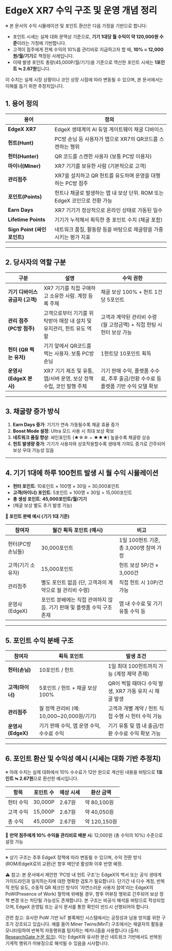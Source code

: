 # EdgeX XR7 수익 구조 및 운영 개념 정리

※ 본 문서의 수익 시뮬레이션 및 포인트 환산은 다음 가정을 기반으로 합니다:
- 포인트 시세는 실제 대화 문맥상 기준으로, **기기 1대당 월 수익이 약 120,000원 수준**이라는 가정에 기반합니다.
- 고객이 점주에게 전체 수익의 10%를 관리비로 지급하고자 할 때, **10% = 12,000원/월/기기**로 책정된 사례입니다.
- 이때 발생 포인트 총량(45,000P/월/기기)을 기준으로 역산한 포인트 시세는 **1포인트 ≒ 2.67원**입니다.

이 수치는 실제 시장 상황이나 코인 상장 시점에 따라 변동될 수 있으며, 본 문서에서는 이해를 돕기 위한 추정치입니다.

## 1. 용어 정의

| 용어 | 정의 |
|------|------|
| **EdgeX XR7** | EdgeX 생태계의 AI 듀얼 게이트웨이 채굴 디바이스 |
| **헌트(Hunt)** | PC방 손님 등 사용자가 앱으로 XR7의 QR코드를 스캔하는 행위 |
| **헌터(Hunter)** | QR 코드를 스캔한 사용자 (보통 PC방 이용자) |
| **마이너(Miner)** | XR7 기기를 보유한 사람 (기본적으로 고객) |
| **관리점주** | XR7을 설치하고 QR 헌트를 유도하며 운영을 대행하는 PC방 점주 |
| **포인트(Points)** | 헌트나 채굴로 발생하는 앱 내 보상 단위. ROM 또는 EdgeX 코인으로 전환 가능 |
| **Earn Days** | XR7 기기가 정상적으로 온라인 상태로 가동된 일수 |
| **Lifetime Points** | 기기가 누적해서 획득한 총 포인트 수치 (채굴 포함) |
| **Sign Point (싸인포인트)** | 네트워크 품질, 활동량 등을 바탕으로 채굴량을 가중시키는 평가 지표 |

---

## 2. 당사자의 역할 구분

| 구분 | 설명 | 수익 권한 |
|------|------|------------|
| **기기 디바이스 공급자 (고객)** | XR7 기기를 직접 구매하고 소유한 사람. 계정 등록 주체 | 채굴 보상 100% + 헌트 1건당 5포인트 |
| **관리 점주 (PC방 점주)** | 고객으로부터 기기를 위탁받아 매장 내 설치 및 유지관리, 헌트 유도 역할 | 고객과 계약된 관리비 수령 (월 고정금액) + 직접 헌팅 시 헌터 보상 가능 |
| **헌터 (QR 찍는 유저)** | 기기 앞에서 QR코드를 찍는 사용자. 보통 PC방 손님 | 1헌트당 10포인트 획득 |
| **운영사 (EdgeX 본사)** | XR7 기기 제조 및 유통, 앱/서버 운영, 보상 정책 수립, 코인 발행 주체 | 기기 판매 수익, 플랫폼 수수료, 추후 출금/전환 수수료 등 플랫폼 기반 수익 모델 확보 |

---

## 3. 채굴량 증가 방식

1. **Earn Days 증가**: 기기가 연속 가동될수록 채굴 효율 증가
2. **Boost Mode 설정**: Ultra 모드 사용 시 최대 보상 확보
3. **네트워크 품질 향상**: 싸인포인트 (★☆☆ ~ ★★★) 높을수록 채굴량 상승
4. **헌트 발생량 증가**: 기기가 사용자와 상호작용할수록 생태계 기여도 증가로 간주되어 보상 우대 가능성 있음

---

## 4. 기기 1대에 하루 100헌트 발생 시 월 수익 시뮬레이션

- **헌터 포인트**: 10포인트 × 100명 × 30일 = 30,000포인트
- **고객(마이너) 포인트**: 5포인트 × 100명 × 30일 = 15,000포인트
- **총 생성 포인트**: **45,000포인트/월/기기**
- (채굴 보상 별도 추가 발생 가능)

**📌 포인트 분배 예시 (기기 1대 기준)**

| 참여자 | 월간 획득 포인트 (예시) | 비고 |
|---------|---------------------|------|
| 헌터(PC방 손님들) | 30,000포인트 | 1일 100헌트 기준, 총 3,000명 참여 가정 |
| 고객(기기 소유자) | 15,000포인트 | 헌트 보상 5P/건 × 3,000건 |
| 관리점주 | 별도 포인트 없음 (단, 고객과의 계약으로 월 관리비 수령) | 직접 헌트 시 10P/건 가능 |
| 운영사(EdgeX) | 포인트 분배에는 직접 관여하지 않음. 기기 판매 및 플랫폼 수익 구조 존재 | 앱 내 수수료 및 기기 유통 수익 등 |

---

## 5. 포인트 수익 분배 구조

| 참여자 | 획득 포인트 | 발생 조건 |
|--------|--------------|--------------|
| **헌터(손님)** | 10포인트 / 헌트 | 1일 최대 100헌트까지 가능 (계정 제약 존재) |
| **고객(마이너)** | 5포인트 / 헌트 + 채굴 보상 100% | QR이 찍힐 때마다 수익 발생, XR7 가동 유지 시 채굴 발생 |
| **관리점주** | 월 정액 관리비 (예: 10,000~20,000원/기기) | 고객과 개별 계약 / 헌트 직접 수행 시 헌터 수익 가능 |
| **운영사(EdgeX)** | 기기 판매 수익, 앱 운영 수익, 수수료 수익 | 기기 유통 및 앱 내 출금/전환 수수료 수익 확보 가능 |

---

## 6. 포인트 환산 및 수익성 예시 (시세는 대화 기반 추정치)

※ 아래 수치는 실제 대화에서 10% 수수료가 12만 원으로 계산된 내용을 바탕으로 **1포인트 ≒ 2.67원**으로 환산한 예시입니다.

| 항목 | 포인트 수 | 예상 시세 | 환산 금액 |
|------|-------------|--------------|--------------|
| 헌터 수익 | 30,000P | 2.67원 | 약 80,100원 |
| 고객 수익 | 15,000P | 2.67원 | 약 40,050원 |
| 총 수익 | 45,000P | 2.67원 | 약 120,150원 |

📌 **만약 점주에게 10% 수익을 관리비로 배분 시:** 12,000원 (총 수익의 10%) 수준으로 설정 가능

---

※ 상기 구조는 추후 EdgeX 정책에 따라 변동될 수 있으며, 수익 전환 방식(ROM/EdgeX로의 교환)은 향후 메인넷 활성화 이후 반영 예정.

⚠️ 참고: 본 문서에서 제안한 'PC방 내 헌트 구조'는 EdgeX의 백서 또는 공식 생태계 가이드라인과 일치하는지에 대한 명확한 검토가 필요합니다. 단기간 내 다수 계정, 반복적 헌팅 유도, 수동적 QR 체크인 방식이 '자연스러운 사용자 참여'라는 EdgeX의 PoW(Presence of Work) 철학에 위배될 경우, 향후 어뷰징 행위로 간주되어 보상 정책 변경 또는 차단될 가능성도 존재합니다. 본 구조는 비공식 해석을 바탕으로 작성되었으며, EdgeX 운영팀 또는 공식 문서를 통한 확인이 반드시 선행되어야 합니다.

관련 참고: 유사한 PoW 기반 IoT 블록체인 시스템에서는 공정성과 남용 방지를 위한 구조가 강조되고 있습니다. 예를 들어 Miner Twins(MinT) 구조에서는 채굴자의 활동을 모니터링하여 반복적 자동행위를 탐지하는 메커니즘을 사용합니다 (출처: [ResearchGate 논문 링크](https://www.researchgate.net/publication/355851515_Enable_Fair_Proof-of-Work_PoW_Consensus_for_Blockchains_in_IoT_by_Miner_Twins_MinT)). 이는 EdgeX와 유사한 분산 네트워크 기반에서도 반복된 기계적 행위가 어뷰징으로 해석될 수 있음을 시사합니다.

